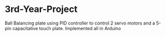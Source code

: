 # 3rd-Year-Project
Ball Balancing plate using PID controller to control 2 servo motors and a 5-pin capacitative touch plate. Implemented all in Arduino
